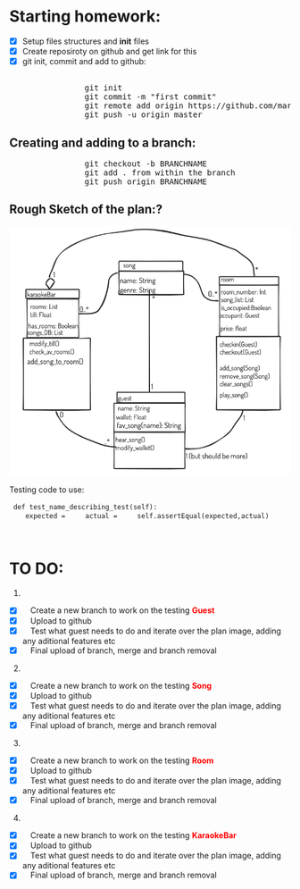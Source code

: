 # Starting homework: 
- [X] Setup files structures and __init__ files 
- [X] Create reposiroty on github and get link for this
- [X] git init, commit and add to github: 
<pre>              
                git init
                git commit -m "first commit"
                git remote add origin https://github.com/marekboro/cc_karaoke_homework_w2.git
                git push -u origin master </pre>

## Creating and adding to a branch:  
<pre>
                git checkout -b BRANCHNAME
                git add . from within the branch
                git push origin BRANCHNAME
</pre>

## Rough Sketch of the plan:?  

![image info](planv3.png)



Testing code to use: 
<code><pre>
def test_name_describing_test(self):
&ensp;&ensp;&ensp;&ensp;expected =
&ensp;&ensp;&ensp;&ensp;actual =
&ensp;&ensp;&ensp;&ensp;self.assertEqual(expected,actual)
</pre>
</code>



# **TO DO:** 
1. 
- [X] &ensp;&ensp;Create a new branch to work on the testing <span style="color:red">**Guest**</span>
- [X] &ensp;&ensp;Upload to github
- [X] &ensp;&ensp;Test what guest needs to do and iterate over the plan image, adding any aditional features etc
- [X] &ensp;&ensp;Final upload of branch, merge and branch removal

2. 
- [X] &ensp;&ensp;Create a new branch to work on the testing <span style="color:red">**Song**</span>
- [X] &ensp;&ensp;Upload to github
- [X] &ensp;&ensp;Test what guest needs to do and iterate over the plan image, adding any aditional features etc
- [X] &ensp;&ensp;Final upload of branch, merge and branch removal

3. 
- [X] &ensp;&ensp;Create a new branch to work on the testing <span style="color:red">**Room**</span>
- [X] &ensp;&ensp;Upload to github
- [X] &ensp;&ensp;Test what guest needs to do and iterate over the plan image, adding any aditional features etc
- [X] &ensp;&ensp;Final upload of branch, merge and branch removal

4. 

- [X] &ensp;&ensp;Create a new branch to work on the testing <span style="color:red">**KaraokeBar**</span>
- [X] &ensp;&ensp;Upload to github
- [X] &ensp;&ensp;Test what guest needs to do and iterate over the plan image, adding any aditional features etc
- [X] &ensp;&ensp;Final upload of branch, merge and branch removal